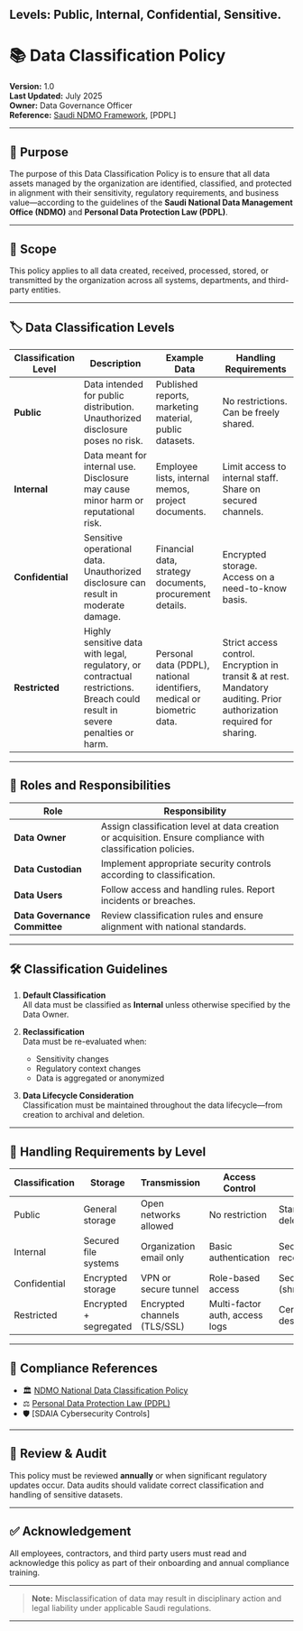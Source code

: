 ## Levels: Public, Internal, Confidential, Sensitive.

# 📚 Data Classification Policy

**Version:** 1.0  
**Last Updated:** July 2025  
**Owner:** Data Governance Officer  
**Reference:** [Saudi NDMO Framework](https://dgp.sdaia.gov.sa/wps/portal/pdp/home), [PDPL]

---

## 🧭 Purpose

The purpose of this Data Classification Policy is to ensure that all data assets managed by the organization are identified, classified, and protected in alignment with their sensitivity, regulatory requirements, and business value—according to the guidelines of the **Saudi National Data Management Office (NDMO)** and **Personal Data Protection Law (PDPL)**.

---

## 🎯 Scope

This policy applies to all data created, received, processed, stored, or transmitted by the organization across all systems, departments, and third-party entities.

---

## 🏷️ Data Classification Levels

| Classification Level | Description                                                                                                                 | Example Data                                                           | Handling Requirements                                                                                                 |
| -------------------- | --------------------------------------------------------------------------------------------------------------------------- | ---------------------------------------------------------------------- | --------------------------------------------------------------------------------------------------------------------- |
| **Public**           | Data intended for public distribution. Unauthorized disclosure poses no risk.                                               | Published reports, marketing material, public datasets.                | No restrictions. Can be freely shared.                                                                                |
| **Internal**         | Data meant for internal use. Disclosure may cause minor harm or reputational risk.                                          | Employee lists, internal memos, project documents.                     | Limit access to internal staff. Share on secured channels.                                                            |
| **Confidential**     | Sensitive operational data. Unauthorized disclosure can result in moderate damage.                                          | Financial data, strategy documents, procurement details.               | Encrypted storage. Access on a need-to-know basis.                                                                    |
| **Restricted**       | Highly sensitive data with legal, regulatory, or contractual restrictions. Breach could result in severe penalties or harm. | Personal data (PDPL), national identifiers, medical or biometric data. | Strict access control. Encryption in transit & at rest. Mandatory auditing. Prior authorization required for sharing. |

---

## 👤 Roles and Responsibilities

| Role                          | Responsibility                                                                                               |
| ----------------------------- | ------------------------------------------------------------------------------------------------------------ |
| **Data Owner**                | Assign classification level at data creation or acquisition. Ensure compliance with classification policies. |
| **Data Custodian**            | Implement appropriate security controls according to classification.                                         |
| **Data Users**                | Follow access and handling rules. Report incidents or breaches.                                              |
| **Data Governance Committee** | Review classification rules and ensure alignment with national standards.                                    |

---

## 🛠️ Classification Guidelines

1. **Default Classification**  
   All data must be classified as **Internal** unless otherwise specified by the Data Owner.

2. **Reclassification**  
   Data must be re-evaluated when:

   - Sensitivity changes
   - Regulatory context changes
   - Data is aggregated or anonymized

3. **Data Lifecycle Consideration**  
   Classification must be maintained throughout the data lifecycle—from creation to archival and deletion.

---

## 🧪 Handling Requirements by Level

| Classification | Storage                | Transmission                 | Access Control                 | Disposal                          |
| -------------- | ---------------------- | ---------------------------- | ------------------------------ | --------------------------------- |
| Public         | General storage        | Open networks allowed        | No restriction                 | Standard deletion                 |
| Internal       | Secured file systems   | Organization email only      | Basic authentication           | Secure wipe recommended           |
| Confidential   | Encrypted storage      | VPN or secure tunnel         | Role-based access              | Secure deletion (shred/overwrite) |
| Restricted     | Encrypted + segregated | Encrypted channels (TLS/SSL) | Multi-factor auth, access logs | Certified secure destruction      |

---

## 🧾 Compliance References

- 🏛️ [NDMO National Data Classification Policy](https://www.ndmo.gov.sa)
- ⚖️ [Personal Data Protection Law (PDPL)](https://sdaia.gov.sa)
- 🛡️ [SDAIA Cybersecurity Controls]

---

## 📅 Review & Audit

This policy must be reviewed **annually** or when significant regulatory updates occur. Data audits should validate correct classification and handling of sensitive datasets.

---

## ✅ Acknowledgement

All employees, contractors, and third party users must read and acknowledge this policy as part of their onboarding and annual compliance training.

---

> **Note:** Misclassification of data may result in disciplinary action and legal liability under applicable Saudi regulations.

---
